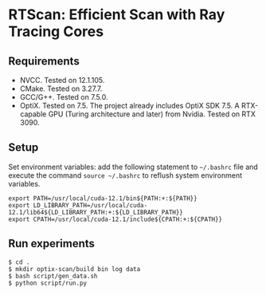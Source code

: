 # RTScan: Efficient Scan with Ray Tracing Cores

<!-- ![RTScan](https://user-images.githubusercontent.com/46842476/205199552-4ab40b40-745a-4a9b-b19e-1838a2cd7662.png) -->


## Requirements
- NVCC. Tested on 12.1.105.
- CMake. Tested on 3.27.7.
- GCC/G++. Tested on 7.5.0.
- OptiX. Tested on 7.5. The project already includes OptiX SDK 7.5. 
A RTX-capable GPU (Turing architecture and later) from Nvidia. Tested on RTX 3090.

## Setup

Set environment variables: add the following statement to `~/.bashrc` file and execute the command `source ~/.bashrc` to reflush system environment variables.
```
export PATH=/usr/local/cuda-12.1/bin${PATH:+:${PATH}}
export LD_LIBRARY_PATH=/usr/local/cuda-12.1/lib64${LD_LIBRARY_PATH:+:${LD_LIBRARY_PATH}}
export CPATH=/usr/local/cuda-12.1/include${CPATH:+:${CPATH}}
```

## Run experiments
```
$ cd .
$ mkdir optix-scan/build bin log data
$ bash script/gen_data.sh
$ python script/run.py
```
